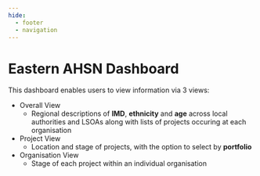 ```yaml
---
hide:
  - footer
  - navigation
---
```


# Eastern AHSN Dashboard

This dashboard enables users to view information via 3 views:

- Overall View
    - Regional descriptions of **IMD**, **ethnicity** and **age** across local authorities and LSOAs along with lists of projects occuring at each organisation
- Project View
    - Location and stage of projects, with the option to select by **portfolio**   
- Organisation View
    - Stage of each project within an individual organisation  
